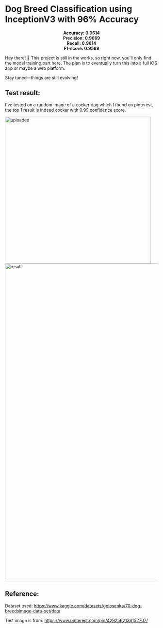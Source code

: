 # Dog Breed Classification using InceptionV3 with 96% Accuracy

<p align="center">
  <strong>Accuracy: 0.9614</strong><br>
  <strong>Precision: 0.9669</strong><br>
  <strong>Recall: 0.9614</strong><br>
  <strong>F1-score: 0.9589</strong>
</p>


Hey there! 👋 This project is still in the works, so right now, you'll only find the model training part here. The plan is to eventually turn this into a full iOS app or maybe a web platform.

Stay tuned—things are still evolving!

## Test result:

I've tested on a random image of a cocker dog which I found on pinterest, the top 1 result is indeed cocker with 0.99 confidence score.

<img width="481" alt="uploaded" src="https://github.com/user-attachments/assets/09a9bc61-b474-458b-ae17-5101d3c90d65">

<img width="1043" alt="result" src="https://github.com/user-attachments/assets/2317cae5-ac42-49ac-837a-20e62bd64a17">

## Reference:

Dataset used: https://www.kaggle.com/datasets/gpiosenka/70-dog-breedsimage-data-set/data

Test image is from: https://www.pinterest.com/pin/4292562138152707/

